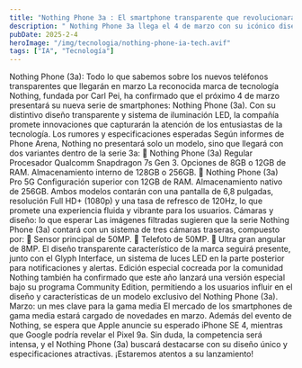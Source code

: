 ```yaml
---
title: "Nothing Phone 3a : El smartphone transparente que revolucionará la gama media"
description: " Nothing Phone 3a llega el 4 de marzo con su icónico diseño transparente, luces LED y potentes especificaciones. ¿Será el rey de la gama media? Descubre todo sobre sus versiones, cámaras y competencia en el mercado."
pubDate: 2025-2-4
heroImage: "/img/tecnologia/nothing-phone-ia-tech.avif"
tags: ["IA", "Tecnología"]
---
```

Nothing Phone (3a): Todo lo que sabemos sobre los nuevos teléfonos transparentes que llegarán en marzo
La reconocida marca de tecnología Nothing, fundada por Carl Pei, ha confirmado que el próximo 4 de marzo presentará su nueva serie de smartphones: Nothing Phone (3a). Con su distintivo diseño transparente y sistema de iluminación LED, la compañía promete innovaciones que capturarán la atención de los entusiastas de la tecnología.
Los rumores y especificaciones esperadas
Según informes de Phone Arena, Nothing no presentará solo un modelo, sino que llegará con dos variantes dentro de la serie 3a:
🔹 Nothing Phone (3a) Regular
Procesador Qualcomm Snapdragon 7s Gen 3.
Opciones de 8GB o 12GB de RAM.
Almacenamiento interno de 128GB o 256GB.
🔹 Nothing Phone (3a) Pro 5G
Configuración superior con 12GB de RAM.
Almacenamiento nativo de 256GB.
Ambos modelos contarán con una pantalla de 6,8 pulgadas, resolución Full HD+ (1080p) y una tasa de refresco de 120Hz, lo que promete una experiencia fluida y vibrante para los usuarios.
Cámaras y diseño: lo que esperar
Las imágenes filtradas sugieren que la serie Nothing Phone (3a) contará con un sistema de tres cámaras traseras, compuesto por:
📸 Sensor principal de 50MP.
📸 Telefoto de 50MP.
📸 Ultra gran angular de 8MP.
El diseño transparente característico de la marca seguirá presente, junto con el Glyph Interface, un sistema de luces LED en la parte posterior para notificaciones y alertas.
Edición especial cocreada por la comunidad
Nothing también ha confirmado que este año lanzará una versión especial bajo su programa Community Edition, permitiendo a los usuarios influir en el diseño y características de un modelo exclusivo del Nothing Phone (3a).
Marzo: un mes clave para la gama media
El mercado de los smartphones de gama media estará cargado de novedades en marzo. Además del evento de Nothing, se espera que Apple anuncie su esperado iPhone SE 4, mientras que Google podría revelar el Pixel 9a.
Sin duda, la competencia será intensa, y el Nothing Phone (3a) buscará destacarse con su diseño único y especificaciones atractivas. ¡Estaremos atentos a su lanzamiento!
